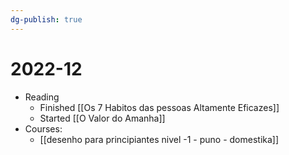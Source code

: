 ```yaml
---
dg-publish: true
---
```

# 2022-12

- Reading
    - Finished [[Os 7 Habitos das pessoas Altamente Eficazes]]
    - Started [[O Valor do Amanha]]
- Courses:
    - [[desenho para principiantes nivel -1 - puno - domestika]]